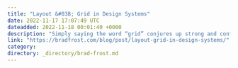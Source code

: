 ```yaml
---
title: "Layout &#038; Grid in Design Systems"
date: 2022-11-17 17:07:49 UTC
dateadded: 2022-11-18 00:01:40 +0000
description: "Simply saying the word “grid” conjures up strong and confusing feelings. Kinda like puberty! With so much history and so many different (and sometimes competing) paradigms, it’s no wonder conversations around layout and grid are so fraught, confusing, and contentious. […]"
link: "https://bradfrost.com/blog/post/layout-grid-in-design-systems/"
category:
directory: _directory/brad-frost.md
---
```


